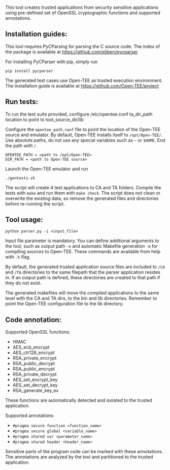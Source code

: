 This tool creates trusted applications from security sensitive applications using pre-defined set of OpenSSL cryptographic functions and supported annotations.

## Installation guides: ##

This tool requires PyCParsing for parsing the C source code. The index of the package is available at https://github.com/eliben/pycparser

For installing PyCParser with pip, simply run

	pip install pycparser

The generated test cases use Open-TEE as trusted execution environment. The installation guide is available at https://github.com/Open-TEE/project

## Run tests: ##

To run the test suite provided, configure /etc/opentee.conf ta_dir_path location to point to tool_source_dir/lib 

Configure the `opentee_path.conf` file to point the location of the Open-TEE source and emulator. By default, Open-TEE installs itself to `/opt/Open-TEE/`. Use absolute paths, do not use any special variables such as `~` or `$HOME`. End the path with `/`

	OPENTEE_PATH = <path to /opt/Open-TEE>
	DIR_PATH = <path to Open-TEE source>

 Launch the Open-TEE emulator and run

	./gentests.sh

The script will create 4 test applications to CA and TA folders.
Compile the tests with `make` and run them with `make check`.
The script does not clean or overwrite the existing data, so remove the generated files and directories before re-running the script.

## Tool usage: ##
	
	python parser.py -i <input_file>

Input file parameter is mandatory. You can define additional arguments to the tool, such as output path `-o` and automatic Makefile generation `-m` for compiling sources to Open-TEE. These commands are available from help with `-h` flag.

By default, the generated trusted application source files are included to `/CA` and `/TA` directories to the same filepath that the parser application resides in. If an output path is defined, these directories are created to that path if they do not exist.

The generated makefiles will move the compiled applications to the same level with the CA and TA dirs, to the bin and lib directories. Remember to point the Open-TEE configuration file to the lib directory.

## Code annotation: ##

Supported OpenSSL functions:
* HMAC
* AES_ecb_encrypt
* AES_ctr128_encrypt
* RSA_private_encrypt
* RSA_public_decrypt
* RSA_public_encrypt
* RSA_private_decrypt
* AES_set_encrypt_key
* AES_set_decrypt_key
* RSA_generate_key_ex

These functions are automatically detected and isolated to the trusted application.

Supported annotations:
* `#pragma secure function <function_name>`
* `#pragma secure global <variable_name>`
* `#pragma shared var <parameter_name>`
* `#pragma shared header <header_name>`

Sensitive parts of the program code can be marked with these annotations. The annotations are analyzed by the tool and partitioned to the trusted application.
